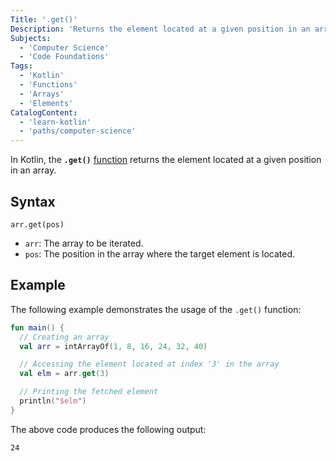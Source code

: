 ```yaml
---
Title: '.get()'
Description: 'Returns the element located at a given position in an array.'
Subjects:
  - 'Computer Science'
  - 'Code Foundations'
Tags:
  - 'Kotlin'
  - 'Functions'
  - 'Arrays'
  - 'Elements'
CatalogContent:
  - 'learn-kotlin'
  - 'paths/computer-science'
---
```


In Kotlin, the **`.get()`** [function](https://www.codecademy.com/resources/docs/kotlin/functions) returns the element located at a given position in an array.

## Syntax

```pseudo
arr.get(pos)
```

- `arr`: The array to be iterated.
- `pos`: The position in the array where the target element is located.

## Example

The following example demonstrates the usage of the `.get()` function:

```kotlin
fun main() {
  // Creating an array
  val arr = intArrayOf(1, 8, 16, 24, 32, 40)

  // Accessing the element located at index '3' in the array
  val elm = arr.get(3)

  // Printing the fetched element
  println("$elm")
}
```

The above code produces the following output:

```shell
24
```
